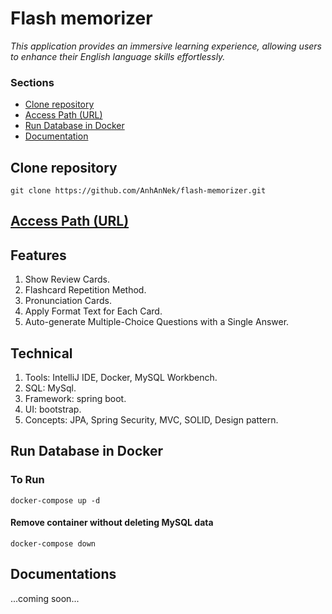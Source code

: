 # **Flash memorizer**
*This application provides an immersive learning experience, allowing users to enhance their English language skills effortlessly.*

### Sections
- [Clone repository](#clone-repository)
- [Access Path (URL)](#access-path-url)
- [Run Database in Docker](#run-database-in-docker)
- [Documentation](#documentation)

## **Clone repository**
```terminal
git clone https://github.com/AnhAnNek/flash-memorizer.git
```

## **[Access Path (URL)](http://localhost:8000/)**

## **Features**
1. Show Review Cards.
2. Flashcard Repetition Method.
3. Pronunciation Cards.
4. Apply Format Text for Each Card.
5. Auto-generate Multiple-Choice Questions with a Single Answer.

## **Technical**
1. Tools: IntelliJ IDE, Docker, MySQL Workbench.
2. SQL: MySql.
3. Framework: spring boot.
4. UI: bootstrap.
5. Concepts: JPA, Spring Security, MVC, SOLID, Design pattern.

## **Run Database in Docker**

### To Run
```
docker-compose up -d 
```

#### Remove container without deleting MySQL data
```
docker-compose down
```

## **Documentations**
...coming soon...
